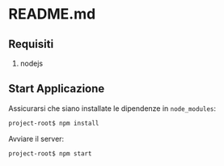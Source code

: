 # README.md

## Requisiti

1. nodejs

## Start Applicazione

Assicurarsi che siano installate le dipendenze in `node_modules`:

```bash
project-root$ npm install
```

Avviare il server:

```bash
project-root$ npm start
```
